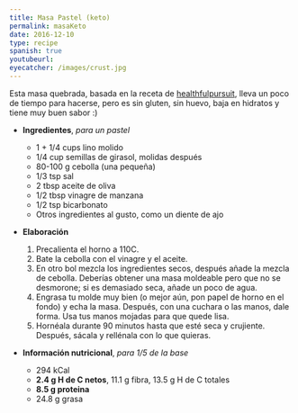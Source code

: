 ```yaml
---
title: Masa Pastel (keto)
permalink: masaKeto
date: 2016-12-10
type: recipe
spanish: true
youtubeurl: 
eyecatcher: /images/crust.jpg
---
```


Esta masa quebrada, basada en la receta de [healthfulpursuit](http://www.healthfulpursuit.com), lleva un poco de tiempo para hacerse, pero es sin gluten, sin huevo, baja en hidratos y tiene muy buen sabor :) 


* **Ingredientes**, _para un pastel_
  - 1 + 1/4 cups lino molido
  - 1/4 cup semillas de girasol, molidas después
  - 80-100 g cebolla (una pequeña)
  - 1/3 tsp sal
  - 2 tbsp aceite de oliva
  - 1/2 tbsp vinagre de manzana
  - 1/2 tsp bicarbonato
  - Otros ingredientes al gusto, como un diente de ajo


* **Elaboración**
  1. Precalienta el horno a 110C.
  2. Bate la cebolla con el vinagre y el aceite. 
  3. En otro bol mezcla los ingredientes secos, después añade la mezcla de cebolla. Deberías obtener una masa moldeable pero que no se desmorone; si es demasiado seca, añade un poco de agua.
  4. Engrasa tu molde muy bien (o mejor aún, pon papel de horno en el fondo) y echa la masa. Después, con una cuchara o las manos, dale forma. Usa tus manos mojadas para que quede lisa.
  5. Hornéala durante 90 minutos hasta que esté seca y crujiente. Después, sácala y rellénala con lo que quieras.


* **Información nutricional**, _para 1/5 de la base_
  * 294 kCal
  * **2.4 g H de C netos**, 11.1 g fibra, 13.5 g H de C totales
  * **8.5 g proteina**
  * 24.8 g grasa
